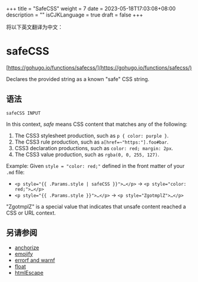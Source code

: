 +++
title = "SafeCSS"
weight = 7
date = 2023-05-18T17:03:08+08:00
description = ""
isCJKLanguage = true
draft = false
+++

将以下英文翻译为中文：
# safeCSS

[https://gohugo.io/functions/safecss/](https://gohugo.io/functions/safecss/)

Declares the provided string as a known "safe" CSS string.

## 语法

```
safeCSS INPUT
```

In this context, *safe* means CSS content that matches any of the following:

1. The CSS3 stylesheet production, such as `p { color: purple }`.
2. The CSS3 rule production, such as `a[href=~"https:"].foo#bar`.
3. CSS3 declaration productions, such as `color: red; margin: 2px`.
4. The CSS3 value production, such as `rgba(0, 0, 255, 127)`.

Example: Given `style = "color: red;"` defined in the front matter of your `.md` file:

- `<p style="{{ .Params.style | safeCSS }}">…</p>` → `<p style="color: red;">…</p>`
- `<p style="{{ .Params.style }}">…</p>` → `<p style="ZgotmplZ">…</p>`

"ZgotmplZ" is a special value that indicates that unsafe content reached a CSS or URL context.

## 另请参阅

- [anchorize](https://gohugo.io/functions/anchorize/)
- [emojify](https://gohugo.io/functions/emojify/)
- [errorf and warnf](https://gohugo.io/functions/errorf/)
- [float](https://gohugo.io/functions/float/)
- [htmlEscape](https://gohugo.io/functions/htmlescape/)
